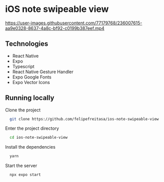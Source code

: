 # iOS note swipeable view


https://user-images.githubusercontent.com/77179768/236007615-aa9e0328-8637-4a8c-bf92-c0199b387eef.mp4


## Technologies

- React Native
- Expo
- Typescript
- React Native Gesture Handler
- Expo Google Fonts
- Expo Vector Icons



## Running locally

Clone the project

```bash
  git clone https://github.com/felipefreitasa/ios-note-swipeable-view
```

Enter the project directory

```bash
  cd ios-note-swipeable-view
```

Install the dependencies

```bash
  yarn
```

Start the server

```bash
  npx expo start
```


